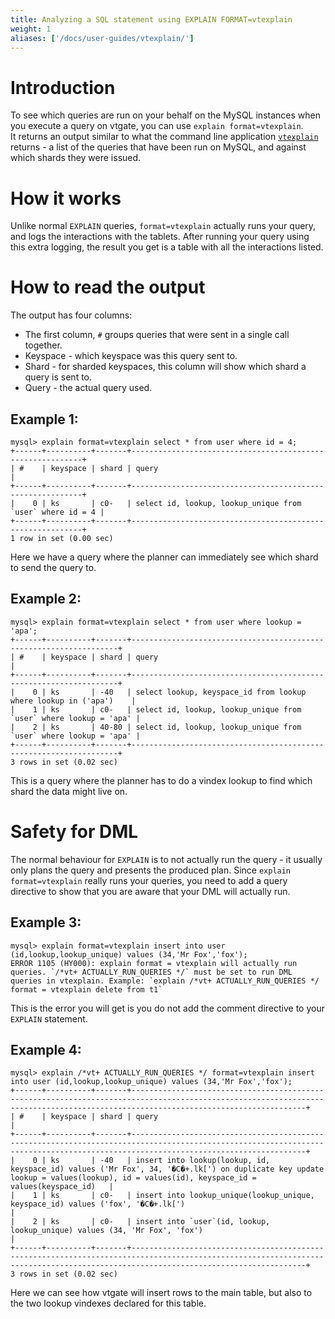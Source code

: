 ```yaml
---
title: Analyzing a SQL statement using EXPLAIN FORMAT=vtexplain
weight: 1
aliases: ['/docs/user-guides/vtexplain/']
---
```


# Introduction

To see which queries are run on your behalf on the MySQL instances when you execute a query on vtgate, you can use `explain format=vtexplain`.  
It returns an output similar to what the command line application [`vtexplain`](../../../reference/programs/vtexplain) returns - a list of the queries that have been run on MySQL, and against which shards they were issued.

# How it works

Unlike normal `EXPLAIN` queries, `format=vtexplain` actually runs your query, and logs the interactions with the tablets.
After running your query using this extra logging, the result you get is a table with all the interactions listed.

# How to read the output

The output has four columns:
* The first column, `#` groups queries that were sent in a single call together.
* Keyspace - which keyspace was this query sent to.
* Shard - for sharded keyspaces, this column will show which shard a query is sent to.
* Query - the actual query used.

## Example 1:
```mysql
mysql> explain format=vtexplain select * from user where id = 4;
+------+----------+-------+-----------------------------------------------------------+
| #    | keyspace | shard | query                                                     |
+------+----------+-------+-----------------------------------------------------------+
|    0 | ks       | c0-   | select id, lookup, lookup_unique from `user` where id = 4 |
+------+----------+-------+-----------------------------------------------------------+
1 row in set (0.00 sec)
```

Here we have a query where the planner can immediately see which shard to send the query to.

## Example 2:
```mysql
mysql> explain format=vtexplain select * from user where lookup = 'apa';
+------+----------+-------+-------------------------------------------------------------------+
| #    | keyspace | shard | query                                                             |
+------+----------+-------+-------------------------------------------------------------------+
|    0 | ks       | -40   | select lookup, keyspace_id from lookup where lookup in ('apa')    |
|    1 | ks       | c0-   | select id, lookup, lookup_unique from `user` where lookup = 'apa' |
|    2 | ks       | 40-80 | select id, lookup, lookup_unique from `user` where lookup = 'apa' |
+------+----------+-------+-------------------------------------------------------------------+
3 rows in set (0.02 sec)
```

This is a query where the planner has to do a vindex lookup to find which shard the data might live on.

# Safety for DML

The normal behaviour for `EXPLAIN` is to not actually run the query - it usually only plans the query and presents the produced plan.
Since `explain format=vtexplain` really runs your queries, you need to add a query directive to show that you are aware that your DML will actually run.

## Example 3:

```mysql
mysql> explain format=vtexplain insert into user (id,lookup,lookup_unique) values (34,'Mr Fox','fox');
ERROR 1105 (HY000): explain format = vtexplain will actually run queries. `/*vt+ ACTUALLY_RUN_QUERIES */` must be set to run DML queries in vtexplain. Example: `explain /*vt+ ACTUALLY_RUN_QUERIES */ format = vtexplain delete from t1`
```

This is the error you will get is you do not add the comment directive to your `EXPLAIN` statement.

## Example 4:

```mysql
mysql> explain /*vt+ ACTUALLY_RUN_QUERIES */ format=vtexplain insert into user (id,lookup,lookup_unique) values (34,'Mr Fox','fox');
+------+----------+-------+-----------------------------------------------------------------------------------------------------------------------------------------------------------------------------------+
| #    | keyspace | shard | query                                                                                                                                                                             |
+------+----------+-------+-----------------------------------------------------------------------------------------------------------------------------------------------------------------------------------+
|    0 | ks       | -40   | insert into lookup(lookup, id, keyspace_id) values ('Mr Fox', 34, '�C�+.lk[') on duplicate key update lookup = values(lookup), id = values(id), keyspace_id = values(keyspace_id)   |
|    1 | ks       | c0-   | insert into lookup_unique(lookup_unique, keyspace_id) values ('fox', '�C�+.lk[')                                                                                                    |
|    2 | ks       | c0-   | insert into `user`(id, lookup, lookup_unique) values (34, 'Mr Fox', 'fox')                                                                                                        |
+------+----------+-------+-----------------------------------------------------------------------------------------------------------------------------------------------------------------------------------+
3 rows in set (0.02 sec)
```

Here we can see how vtgate will insert rows to the main table, but also to the two lookup vindexes declared for this table.
